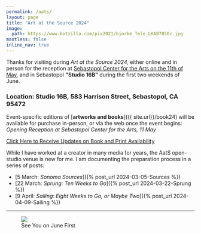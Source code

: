 ```yaml
---
permalink: /aats/
layout: page
title: "Art at the Source 2024"
image:
  path: https://www.botzilla.com/pix2021/bjorke_Tele_LKAB7850c.jpg
mastless: false
inline_nav: true
---
```


Thanks for visiting during _Art at the Source 2024,_ either online and in person for the reception at [Sebastopol Center for the Arts on the 11th of May](https://www.sebarts.org/), and in Sebastopol <b>"Studio 16B"</b> during the first two weekends of June.

### Location: Studio 16B, 583 Harrison Street, Sebastopol, CA 95472

Event-specific editions of [**artworks and books**]({{ site.url}}/book24) will be available for purchase in-person, or via the web once the event begins:<br/><i>Opening Reception at Sebastopol Center for the Arts, 11 May</i>

<a class="btn btn--info btn--large" href="mailto:kevin+aats@vumondo.com?subject=Updates%20on%20Books%20and%20Prints&body=Please%20keep%20me%20informed%20of%20updates%20on%20sales%20availability%20of%20your%20books%20and%20prints%20related%20to%20AATS%202024">Click Here to Receive Updates on Book and Print Availability</a>

While I have worked at a creator in many media for years, the AatS open-studio venue is new for me. I am documenting the preparation process in a series of posts:

* [5 March: _Sonoma Sources_]({% post_url 2024-03-05-Sources %})
* [22 March: _Sprung: Ten Weeks to Go_]({% post_url 2024-03-22-Sprung %})
* [9 April: _Sailing: Eight Weeks to Go, or Maybe Two_]({% post_url 2024-04-09-Sailing %})

<hr />

<figure class="align-center">
<img src="https://www.botzilla.com/pix2024/Bjorke-AATS-BizCard-sRGB-web.jpg">
<figcaption>See You on June First</figcaption>
</figure>
